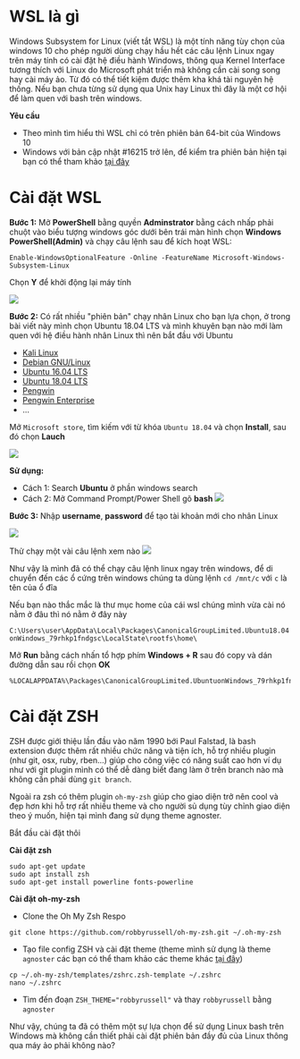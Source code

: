 # WSL là gì
Windows Subsystem for Linux (viết tắt WSL) là một tính năng tùy chọn của windows 10 cho phép người dùng chạy hầu hết các câu lệnh Linux ngay trên máy tính có cài đặt hệ điều hành Windows, thông qua Kernel Interface tương thích với Linux do Microsoft phát triển mà không cần cài song song hay cài máy ảo. Từ đó có thể tiết kiệm được thêm kha khá tài nguyên hệ thống. Nếu bạn chưa từng sử dụng qua Unix hay Linux thì đây là một cơ hội để làm quen với bash trên windows.

**Yêu cầu**
- Theo mình tìm hiểu thì WSL chỉ có trên phiên bản 64-bit của Windows 10
- Windows với bản cập nhật #16215 trở lên, để kiểm tra phiên bản hiện tại bạn có thể tham khảo [tại đây](https://docs.microsoft.com/en-us/windows/wsl/troubleshooting#check-your-build-number)

# Cài đặt WSL


**Bước 1:** Mở **PowerShell** bằng quyền **Adminstrator** bằng cách nhấp phải chuột vào biểu tượng windows góc dưới bên trái màn hình chọn **Windows PowerShell(Admin)** và chạy câu lệnh sau để kích hoạt WSL:
```
Enable-WindowsOptionalFeature -Online -FeatureName Microsoft-Windows-Subsystem-Linux
```
Chọn **Y** để khởi động lại máy tính

![](https://images.viblo.asia/fd79d2dc-98dc-475e-ae13-260dec7aee4d.png)

**Bước 2:**
Có rất nhiều "phiên bản" chạy nhân Linux cho bạn lựa chọn, ở trong bài viết này mình chọn Ubuntu 18.04 LTS và mình khuyên bạn nào mới làm quen với hệ điều hành nhân Linux thì nên bắt đầu với Ubuntu
- [Kali Linux](https://www.microsoft.com/store/apps/9PKR34TNCV07)
- [Debian GNU/Linux](https://www.microsoft.com/store/apps/9MSVKQC78PK6)
- [Ubuntu 16.04 LTS](https://www.microsoft.com/store/apps/9pjn388hp8c9)
- [Ubuntu 18.04 LTS](https://www.microsoft.com/store/apps/9N9TNGVNDL3Q)
- [Pengwin](https://www.microsoft.com/store/apps/9NV1GV1PXZ6P)
- [Pengwin Enterprise](https://www.microsoft.com/store/apps/9N8LP0X93VCP)
- ...

Mở `Microsoft store`, tìm kiếm với từ khóa `Ubuntu 18.04` và chọn **Install**, sau đó chọn **Lauch**

![](https://images.viblo.asia/6ce5f3c5-5f52-4fa8-9a05-e223aa5df232.png)

**Sử dụng:**
- Cách 1: Search **Ubuntu** ở phần windows search
- Cách 2: Mở Command Prompt/Power Shell gõ **bash**
![](https://images.viblo.asia/8c79fa21-3f34-41eb-b8c3-d8e23bb0f601.png)


**Bước 3:**
Nhập **username**, **password** để tạo tài khoản mới cho nhân Linux

![](https://images.viblo.asia/36b1ae84-ebae-4225-b080-602c2cf897d0.png)

Thử chạy một vài câu lệnh xem nào
![](https://images.viblo.asia/e795af86-2b00-487e-988f-0da2c2f094fd.png)

Như vậy là mình đã có thể chạy câu lệnh linux ngay trên windows, để di chuyển đến các ổ cứng trên windows chúng ta dùng lệnh 
`cd /mnt/c` với `c` là tên của ổ đĩa

Nếu bạn nào thắc mắc là thư mục home của cái wsl chúng mình vừa cài nó nằm ở đâu thì nó nằm ở đây này

`C:\Users\user\AppData\Local\Packages\CanonicalGroupLimited.Ubuntu18.04onWindows_79rhkp1fndgsc\LocalState\rootfs\home\`

Mở **Run** bằng cách nhấn tổ hợp phím **Windows + R** sau đó copy và dán đường dẫn sau rồi chọn **OK**

```
%LOCALAPPDATA%\Packages\CanonicalGroupLimited.UbuntuonWindows_79rhkp1fndgsc\LocalState\rootfs
```

# Cài đặt ZSH
ZSH được giới thiệu lần đầu vào năm 1990 bới Paul Falstad, là bash extension được thêm rất nhiều chức năng và tiện ích, hỗ trợ nhiều plugin (như git, osx, ruby, rben...) giúp cho công việc có năng suất cao hơn ví dụ như với git plugin mình có thể dễ dàng biết đang làm ở trên branch nào mà không cần phải dùng `git branch`. 

Ngoài ra zsh có thêm plugin `oh-my-zsh` giúp cho giao diện trở nên cool và đẹp hơn khi hỗ trợ rất nhiều theme và cho người sủ dụng tùy chỉnh giao diện theo ý muốn, hiện tại mình đang sử dụng theme agnoster.

Bắt đầu cài đặt thôi

**Cài đặt zsh**

```
sudo apt-get update
sudo apt install zsh
sudo apt-get install powerline fonts-powerline
```

**Cài đặt oh-my-zsh**

- Clone the Oh My Zsh Respo
```
git clone https://github.com/robbyrussell/oh-my-zsh.git ~/.oh-my-zsh
```
- Tạo file config ZSH và cài đặt theme (theme mình sử dụng là theme `agnoster` các bạn có thể tham khảo các theme khác [tại đây](https://github.com/ohmyzsh/ohmyzsh/wiki/Themes))
```
cp ~/.oh-my-zsh/templates/zshrc.zsh-template ~/.zshrc
nano ~/.zshrc
```
- Tìm đến đoạn `ZSH_THEME="robbyrussell"` và thay `robbyrussell` bằng `agnoster`


Như vậy, chúng ta đã có thêm một sự lựa chọn để sử dụng Linux bash trên Windows mà không cần thiết phải cài đặt phiên bản đầy đủ của Linux thông qua máy ảo phải không nào?